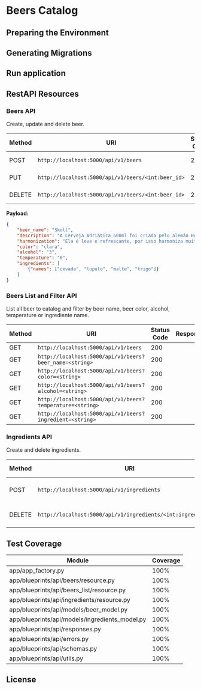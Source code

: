 # Beers Catalog


## Preparing the Environment


## Generating Migrations


## Run application


## RestAPI Resources


### Beers API

Create, update and delete beer.

|Method|URI|Status Code|Response|
|-------|-------|-------|-------|
|POST|`http://localhost:5000/api/v1/beers`|201|Beer create successfully!|
|PUT|`http://localhost:5000/api/v1/beers/<int:beer_id>`|200|Beer update successfully!|
|DELETE|`http://localhost:5000/api/v1/beers/<int:beer_id>`|202|Beer delete successfully!|


**Payload:**

```json
{
    "beer_name": "Skoll",
    "description": "A Cerveja Adriática 600ml foi criada pelo alemão Henrique Thielen, um visionário cervejeiro do início do século XX, ela teve seu nome em homenagem a cervejaria que traduz toda uma era de tradição passada de pai para filho. Hoje, conhecida como a irmã mais velha da Original, ela é uma cerveja pedida certa para a mesa de bar. Reconhecidamente uma cerveja puro malte de alta qualidade, fácil de beber e com aromas especiais que dão um toque equilibrado!.",
    "harmonization": "Ela é leve e refrescante, por isso harmoniza muito bem com pratos leves! Assim, um sabor não vai sobrepor o outro!",
    "color": "clara",
    "alcohol": "3",
    "temperature": "0",
    "ingredients": [
        {"names": ["cevada", "lupulo", "malte", "trigo"]}
    ]
}
```


### Beers List and Filter API

List all beer to catalog and filter by beer name, beer color, alcohol, temperature or ingrediente name.


|Method|URI|Status Code|Response|
|-------|-------|-------|-------|
|GET|`http://localhost:5000/api/v1/beers`|200||
|GET|`http://localhost:5000/api/v1/beers?beer_name=<string>`|200||
|GET|`http://localhost:5000/api/v1/beers?color=<string>`|200||
|GET|`http://localhost:5000/api/v1/beers?alcohol=<string>`|200||
|GET|`http://localhost:5000/api/v1/beers?temperature=<string>`|200||
|GET|`http://localhost:5000/api/v1/beers?ingredient=<string>`|200||


### Ingredients API

Create and delete ingredients.

|Method|URI|Status Code|Response|
|-------|-------|-------|-------|
|POST|`http://localhost:5000/api/v1/ingredients`|201|Ingredients create successfully!|
|DELETE|`http://localhost:5000/api/v1/ingredients/<int:ingredient_id>`|202|Ingredients delete successfully!|


## Test Coverage

|Module|Coverage|
|-------|-------|
|app/app_factory.py|100%|
|app/blueprints/api/beers/resource.py|100%|
|app/blueprints/api/beers_list/resource.py|100%|
|app/blueprints/api/ingredients/resource.py|100%|
|app/blueprints/api/models/beer_model.py|100%|
|app/blueprints/api/models/ingredients_model.py|100%|
|app/blueprints/api/responses.py|100%|
|app/blueprints/api/errors.py|100%|
|app/blueprints/api/schemas.py|100%|
|app/blueprints/api/utils.py|100%|


## License

